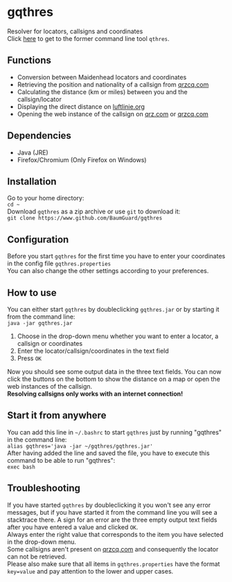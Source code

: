 # gqthres
Resolver for locators, callsigns and coordinates<br />
Click [here](https://github.com/BaumGuard/qthres) to get to the former command line tool `qthres`.
<br />
## Functions<br />
- Conversion between Maidenhead locators and coordinates
- Retrieving the position and nationality of a callsign from [qrzcq.com](https://qrz.com)
- Calculating the distance (km or miles) between you and the callsign/locator
- Displaying the direct distance on [luftlinie.org](https://luftlinie.org)
- Opening the web instance of the callsign on [qrz.com](https://qrz.com) or [qrzcq.com](https://qrzcq.com)
## Dependencies<br />
- Java (JRE)
- Firefox/Chromium (Only Firefox on Windows)
## Installation<br />
Go to your home directory:<br />
`cd ~`<br />
Download `gqthres` as a zip archive or use `git` to download it:<br />
`git clone https://www.github.com/BaumGuard/gqthres`
<br />
## Configuration<br />
Before you start `gqthres` for the first time you have to enter your coordinates in the config file `gqthres.properties`<br />
You can also change the other settings according to your preferences.
## How to use<br />
You can either start `gqthres` by doubleclicking `gqthres.jar` or by starting it from the command line:<br />
`java -jar gqthres.jar`
1. Choose in the drop-down menu whether you want to enter a locator, a callsign or coordinates
2. Enter the locator/callsign/coordinates in the text field
3. Press `OK`

Now you should see some output data in the three text fields. You can now click the buttons on the bottom to show the distance on a map or open the web instances of the callsign.<br />
**Resolving callsigns only works with an internet connection!**
## Start it from anywhere<br />
You can add this line in `~/.bashrc` to start `gqthres` just by running "gqthres" in the command line:<br />
`alias gqthres='java -jar ~/gqthres/gqthres.jar'`<br />
After having added the line and saved the file, you have to execute this command to be able to run "gqthres":<br />
`exec bash`
## Troubleshooting<br />
If you have started `gqthres` by doubleclicking it you won't see any error messages, but if you have started it from the command line you will see a stacktrace there. A sign for an error are the three empty output text fields after you have entered a value and clicked `OK`.<br />
Always enter the right value that corresponds to the item you have selected in the drop-down menu.<br />
Some callsigns aren't present on [qrzcq.com](https://qrzcq.com) and consequently the locator can not be retrieved.<br />
Please also make sure that all items in `gqthres.properties` have the format `key=value` and pay attention to the lower and upper cases.
